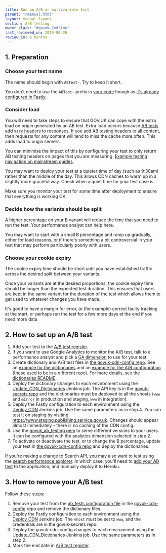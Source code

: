 ```yaml
---
title: Run an A/B or multivariate test
parent: "/manual.html"
layout: manual_layout
section: A/B testing
owner_slack: "#govuk-2ndline"
last_reviewed_on: 2019-06-26
review_in: 6 months
---
```


## 1. Preparation

### Choose your test name

The name should begin with `ABTest-`.  Try to keep it short.

You don't need to use the `ABTest-` prefix
in [your code](https://github.com/alphagov/collections/blob/54dd7d22567ec932a16c262387ae609e9cc47aae/app/controllers/concerns/taxon_pages_testable.rb#L25)
though as [it's already configured in Fastly](https://github.com/alphagov/govuk-cdn-config/blob/955dd25e6443a8fd7142cebdb60d7bee43a067b7/vcl_templates/www.vcl.erb#L348).

### Consider load

You will need to take steps to ensure that GOV.UK can cope with the extra load
on origin generated by an AB test.  Extra load occurs because [AB tests add `Vary` headers](https://github.com/alphagov/govuk_ab_testing/blob/8284cb2b2e7d504e412bd9184ddd43f874dd9b7c/lib/govuk_ab_testing/requested_variant.rb#L59)
to responses. If you add AB testing headers to all content, then requests for any
content will tend to miss the cache more often.  This adds load to origin servers.

You can minimise the impact of this by configuring your test to only return AB
testing headers on pages that you are measuring.
[Example testing navigation on mainstream guides](https://github.com/alphagov/government-frontend/blob/9ba288dd809a2246ec349c708f693ba306c69e7e/app/controllers/concerns/guide_nav_ab_testable.rb#L36).

You may want to deploy your test at a quieter time of day (such as 9:30am) rather
than the middle of the day.  This allows CDN caches to warm up in a slightly more
graceful way.  Check when a quiet time for your test case is.

Make sure you monitor your test for some time after deployment to ensure that
everything is working OK.

### Decide how the variants should be split

A higher percentage on your B variant will reduce the time that you need to run
the test.  Your performance analyst can help here.

You may want to start with a small B percentage and ramp up gradually, either for
load reasons, or if there's something a bit controversial in your test that may
perform particularly poorly with users.

### Choose your cookie expiry

The cookie expiry time should be short until you have established traffic across
the desired split between your variants.

Once your variants are at the desired proportions, the cookie expiry time should
be longer than the expected test duration.  This ensures that users are kept in
the same variant for the duration of the test which allows them to get used to
whatever changes you have made.

It's good to have a margin for error, to (for example) correct faulty tracking
at the start, or perhaps run the test for a few more days at the end if you
need more data.

## 2. How to set up an A/B test

1. Add your test to the [A/B test register][register].
1. If you want to use Google Analytics to monitor the A/B test, talk to a performance analyst and pick a [GA dimension][analytics-dimensions] to use for your test.
1. Create dictionary and A/B test files in [the govuk-cdn-config repo][govuk-cdn-config]. See an [example for the dictionaries][dictionary-config-example] and an [example for the A/B configuration][cdn-config-example] (these used to be in a different repo). For more details, see the [dictionaries README][dictionaries-readme].
1. Deploy the dictionary changes to each environment using the [Update_CDN_Dictionaries][update-cdn-dictionaries] Jenkins job. The API key is in the [govuk-secrets repo][govuk-secrets-fastly] and the dictionaries must be deployed to all the vhosts (`www` and `mirror` in production and staging, `www` in integration).
1. Deploy the Fastly configuration to each environment using the [Deploy_CDN][deploy-cdn] Jenkins job. Use the same parameters as in step 4. You can test it on staging by visiting <https://www.staging.publishing.service.gov.uk>. Changes should appear almost immediately - there is no caching of the CDN config.
1. Use the [govuk_ab_testing gem][govuk_ab_testing] to serve different versions to your users. It can be configured with the analytics dimension selected in step 2.
1. To activate or deactivate the test, or to change the B percentage, update your test in [the govuk-cdn-config repo][govuk-cdn-config] and deploy the dictionaries.

If you're making a change to Search API, you may also want to test using
the [search performance explorer](https://github.com/alphagov/search-performance-explorer/).
In which case, you'll need to [add your AB test](https://github.com/alphagov/search-performance-explorer/commit/01e3d21ceca96951425b5ddc87116f0756411691) to the application, and manually
deploy it to Heroku.

[analytics-dimensions]: https://gov-uk.atlassian.net/wiki/display/GOVUK/Analytics+on+GOV.UK
[govuk-secrets-fastly]: https://github.com/alphagov/govuk-secrets/blob/master/pass/2ndline/fastly/2nd_line_api_token.gpg
[dictionaries-readme]: https://github.com/alphagov/govuk-cdn-config#fastly-dictionaries
[dictionary-config-example]: https://github.com/alphagov/govuk-cdn-config-secrets/commit/ba3ec923c0bb5bdf17bdaf02419ff4e049516fda
[govuk_ab_testing]: https://github.com/alphagov/govuk_ab_testing
[cdn-config-example]: https://github.com/alphagov/fastly-configure/pull/29/files

## 3. How to remove your A/B test

Follow these steps:

1. Remove your test from the [ab_tests configuration file][configuration-file] in the [govuk-cdn-config][govuk-cdn-config] repo and remove the dictionary files.
1. Deploy the Fastly configuration to each environment using the [Deploy_CDN][deploy-cdn] Jenkins job. The `vhost` must be set to `www`, and the credentials are in the govuk-secrets repo.
1. Deploy the govuk-cdn-config changes to each environment using the [Update_CDN_Dictionaries][update-cdn-dictionaries] Jenkins job. Use the same parameters as in step 2.
1. Mark the end date in [A/B test register][register].

[govuk-cdn-config]: https://github.com/alphagov/govuk-cdn-config
[configuration-file]: https://github.com/alphagov/govuk-cdn-config/blob/master/ab_tests/ab_tests.yaml
[update-cdn-dictionaries]: https://deploy.staging.publishing.service.gov.uk/job/Update_CDN_Dictionaries/
[deploy-cdn]: https://deploy.staging.publishing.service.gov.uk/job/Deploy_CDN/
[register]: https://docs.google.com/spreadsheets/d/1voQzdoGAFO9Tnvl7Xq4ahLEAyGtkeAtvTC26SxEP6rE/edit
